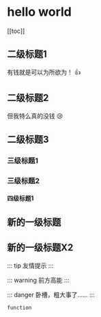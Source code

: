 # hello world

[[toc]]

## 二级标题1

有钱就是可以为所欲为！ :+1:

## 二级标题2

但我特么真的没钱 :cry:

## 二级标题3

### 三级标题1

### 三级标题2

#### 四级标题1

## 新的一级标题

## 新的一级标题X2

::: tip
友情提示
:::

::: warning
前方高能
:::

::: danger
卧槽，粗大事了……
:::

```
function
```